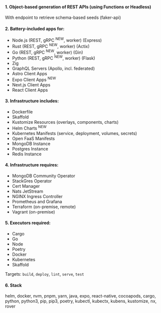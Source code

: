#### 1. Object-based generation of REST APIs (using Functions or Headless)

With endpoint to retrieve schema-based seeds (faker-api)

#### 2. Battery-included apps for:

- Node.js (REST, gRPC <sup>NEW</sup>, worker) (Express)
- Rust (REST, gRPC <sup>NEW</sup>, worker) (Actix)
- Go (REST, gRPC <sup>NEW</sup>, worker) (Gin)
- Python (REST, gRPC <sup>NEW</sup>, worker) (Flask)
- Zig
- GraphQL Servers (Apollo, incl. federated)
- Astro Client Apps
- Expo Client Apps <sup>NEW</sup>
- Next.js Client Apps
- React Client Apps

#### 3. Infrastructure includes:

- Dockerfile
- Skaffold
- Kustomize Resources (overlays, components, charts)
- Helm Charts <sup>NEW</sup>
- Kubernetes Manifests (service, deployment, volumes, secrets)
- Open FaaS Manifests
- MongoDB Instance
- Postgres Instance
- Redis Instance

#### 4. Infrastructure requires:

- MongoDB Community Operator
- StackGres Operator
- Cert Manager
- Nats JetStream
- NGINX Ingress Controller
- Prometheus and Grafana
- Terraform (on-premise, remote)
- Vagrant (on-premise)

#### 5. Executors required:

- Cargo
- Go
- Node
- Poetry
- Docker
- Kubernetes
- Skaffold

Targets: `build`, `deploy`, `lint`, `serve`, `test`

#### 6. Stack

helm, docker, nvm, pnpm, yarn, java, expo, react-native, cocoapods, cargo, python, python3, pip, pip3, poetry, kubectl, kubectx, kubens, kustomize, nx, rover
